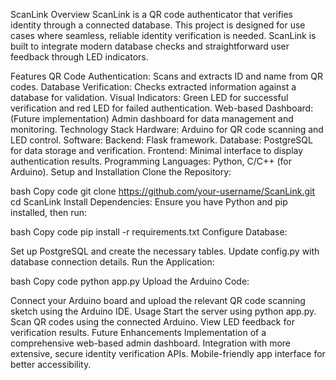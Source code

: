 ScanLink
Overview
ScanLink is a QR code authenticator that verifies identity through a connected database. This project is designed for use cases where seamless, reliable identity verification is needed. ScanLink is built to integrate modern database checks and straightforward user feedback through LED indicators.

Features
QR Code Authentication: Scans and extracts ID and name from QR codes.
Database Verification: Checks extracted information against a database for validation.
Visual Indicators: Green LED for successful verification and red LED for failed authentication.
Web-based Dashboard: (Future implementation) Admin dashboard for data management and monitoring.
Technology Stack
Hardware: Arduino for QR code scanning and LED control.
Software:
Backend: Flask framework.
Database: PostgreSQL for data storage and verification.
Frontend: Minimal interface to display authentication results.
Programming Languages: Python, C/C++ (for Arduino).
Setup and Installation
Clone the Repository:

bash
Copy code
git clone https://github.com/your-username/ScanLink.git
cd ScanLink
Install Dependencies: Ensure you have Python and pip installed, then run:

bash
Copy code
pip install -r requirements.txt
Configure Database:

Set up PostgreSQL and create the necessary tables.
Update config.py with database connection details.
Run the Application:

bash
Copy code
python app.py
Upload the Arduino Code:

Connect your Arduino board and upload the relevant QR code scanning sketch using the Arduino IDE.
Usage
Start the server using python app.py.
Scan QR codes using the connected Arduino.
View LED feedback for verification results.
Future Enhancements
Implementation of a comprehensive web-based admin dashboard.
Integration with more extensive, secure identity verification APIs.
Mobile-friendly app interface for better accessibility.
